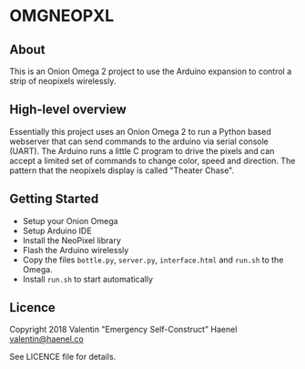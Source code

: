 OMGNEOPXL
=========

About
-----

This is an Onion Omega 2 project to use the Arduino expansion to control a
strip of neopixels wirelessly.

High-level overview
-------------------

Essentially this project uses an Onion Omega 2 to run a Python based webserver
that can send commands to the arduino via serial console (UART). The Arduino
runs a little C program to drive the pixels and can accept a limited set of
commands to change color, speed and direction. The pattern that the neopixels
display is called "Theater Chase".

Getting Started
---------------

* Setup your Onion Omega
* Setup Arduino IDE
* Install the NeoPixel library
* Flash the Arduino wirelessly
* Copy the files `bottle.py`, `server.py`, `interface.html` and `run.sh` to
the Omega.
* Install `run.sh` to start automatically


Licence
-------

Copyright 2018 Valentin "Emergency Self-Construct" Haenel <valentin@haenel.co>

See LICENCE file for details.
